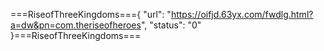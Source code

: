 ===RiseofThreeKingdoms==={
    "url": "https://oifjd.63yx.com/fwdlg.html?a=dw&pn=com.theriseofheroes",
    "status": "0"
}===RiseofThreeKingdoms===
